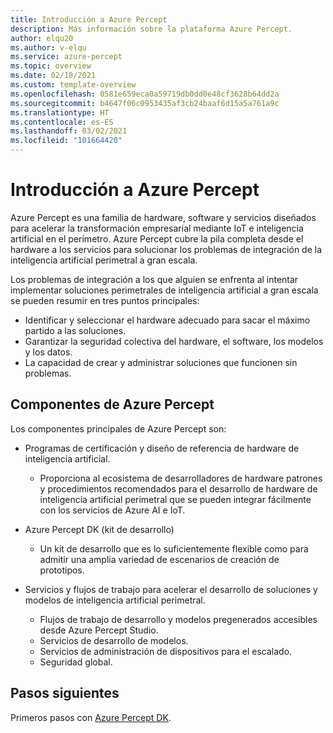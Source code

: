 ```yaml
---
title: Introducción a Azure Percept
description: Más información sobre la plataforma Azure Percept.
author: elqu20
ms.author: v-elqu
ms.service: azure-percept
ms.topic: overview
ms.date: 02/18/2021
ms.custom: template-overview
ms.openlocfilehash: 0581e659eca0a59719db0dd0e48cf3628b64dd2a
ms.sourcegitcommit: b4647f06c0953435af3cb24baaf6d15a5a761a9c
ms.translationtype: HT
ms.contentlocale: es-ES
ms.lasthandoff: 03/02/2021
ms.locfileid: "101664420"
---
```

# <a name="introduction-to-azure-percept"></a>Introducción a Azure Percept

Azure Percept es una familia de hardware, software y servicios diseñados para acelerar la transformación empresarial mediante IoT e inteligencia artificial en el perímetro. Azure Percept cubre la pila completa desde el hardware a los servicios para solucionar los problemas de integración de la inteligencia artificial perimetral a gran escala.  

Los problemas de integración a los que alguien se enfrenta al intentar implementar soluciones perimetrales de inteligencia artificial a gran escala se pueden resumir en tres puntos principales:

- Identificar y seleccionar el hardware adecuado para sacar el máximo partido a las soluciones.
- Garantizar la seguridad colectiva del hardware, el software, los modelos y los datos.
- La capacidad de crear y administrar soluciones que funcionen sin problemas.

## <a name="components-of-azure-percept"></a>Componentes de Azure Percept

Los componentes principales de Azure Percept son:

- Programas de certificación y diseño de referencia de hardware de inteligencia artificial.

    - Proporciona al ecosistema de desarrolladores de hardware patrones y procedimientos recomendados para el desarrollo de hardware de inteligencia artificial perimetral que se pueden integrar fácilmente con los servicios de Azure AI e IoT.

- Azure Percept DK (kit de desarrollo)

    - Un kit de desarrollo que es lo suficientemente flexible como para admitir una amplia variedad de escenarios de creación de prototipos.

- Servicios y flujos de trabajo para acelerar el desarrollo de soluciones y modelos de inteligencia artificial perimetral.

    - Flujos de trabajo de desarrollo y modelos pregenerados accesibles desde Azure Percept Studio.
    - Servicios de desarrollo de modelos.
    - Servicios de administración de dispositivos para el escalado.
    - Seguridad global.

## <a name="next-steps"></a>Pasos siguientes

Primeros pasos con [Azure Percept DK](./overview-azure-percept-dk.md).